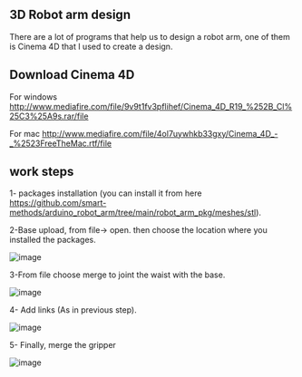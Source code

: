 3D Robot arm design
---------
There are a lot of programs that help us to design a robot arm, one of them is Cinema 4D that I used to create a design.

Download Cinema 4D
-------
   For windows http://www.mediafire.com/file/9v9t1fv3pflihef/Cinema_4D_R19_%252B_Cl%25C3%25A9s.rar/file
   
   For mac http://www.mediafire.com/file/4ol7uywhkb33gxy/Cinema_4D_-_%2523FreeTheMac.rtf/file

work steps
-----------
  1- packages installation (you can install it from here https://github.com/smart-methods/arduino_robot_arm/tree/main/robot_arm_pkg/meshes/stl).
  
  2-Base upload, from file-> open. then choose the location where you installed the packages.
  
  ![image](https://user-images.githubusercontent.com/46565265/128812795-149c3b98-741f-4a9c-bc1b-4956666d047a.png)
  
  3-From file choose merge to joint the waist with the base.
  
  ![image](https://user-images.githubusercontent.com/46565265/128813090-675fa974-d340-40f9-9fc1-15894f943444.png)
  
  4- Add links (As in previous step).
  
  ![image](https://user-images.githubusercontent.com/46565265/128813595-c04f6462-c5af-4e0c-95e8-4319f0bf30d9.png)
  
  5- Finally, merge the gripper
  
  ![image](https://user-images.githubusercontent.com/46565265/128814344-0225993a-68fa-4894-89eb-83861bd1dd3d.png)
  
  


